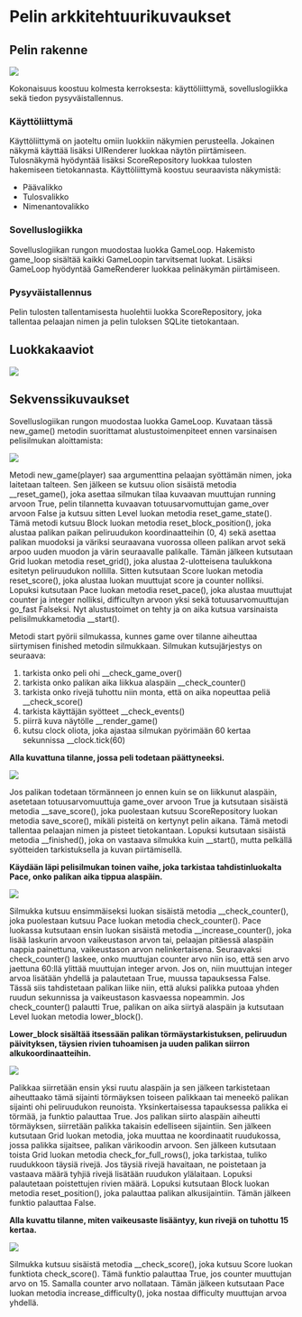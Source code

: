 # Pelin arkkitehtuurikuvaukset

## Pelin rakenne


<img src="https://github.com/ajperttula/ot-harjoitustyo/blob/master/dokumentaatio/kuvat/pakkauskaavio.png">

Kokonaisuus koostuu kolmesta kerroksesta: käyttöliittymä, sovelluslogiikka sekä tiedon pysyväistallennus.

### Käyttöliittymä
Käyttöliittymä on jaoteltu omiin luokkiin näkymien perusteella. Jokainen näkymä käyttää lisäksi UIRenderer luokkaa näytön piirtämiseen. Tulosnäkymä hyödyntää lisäksi ScoreRepository luokkaa tulosten hakemiseen tietokannasta. Käyttöliittymä koostuu seuraavista näkymistä:

- Päävalikko
- Tulosvalikko
- Nimenantovalikko

### Sovelluslogiikka
Sovelluslogiikan rungon muodostaa luokka GameLoop. Hakemisto game_loop sisältää kaikki GameLoopin tarvitsemat luokat. Lisäksi GameLoop hyödyntää GameRenderer luokkaa pelinäkymän piirtämiseen.

### Pysyväistallennus
Pelin tulosten tallentamisesta huolehtii luokka ScoreRepository, joka tallentaa pelaajan nimen ja pelin tuloksen SQLite tietokantaan.

## Luokkakaaviot

<img src="https://github.com/ajperttula/ot-harjoitustyo/blob/master/dokumentaatio/kuvat/Luokkakaavio.png">

## Sekvenssikuvaukset

Sovelluslogiikan rungon muodostaa luokka GameLoop. Kuvataan tässä new_game() metodin suorittamat alustustoimenpiteet ennen varsinaisen pelisilmukan aloittamista:

<img src="https://github.com/ajperttula/ot-harjoitustyo/blob/master/dokumentaatio/kuvat/sekvenssikaavio_gameloopin_kaynnistys.png">

Metodi new_game(player) saa argumenttina pelaajan syöttämän nimen, joka laitetaan talteen. Sen jälkeen se kutsuu olion sisäistä metodia __reset_game(), joka asettaa silmukan tilaa kuvaavan muuttujan running arvoon True, pelin tilannetta kuvaavan totuusarvomuttujan game_over arvoon False ja kutsuu sitten Level luokan metodia reset_game_state(). Tämä metodi kutsuu Block luokan metodia reset_block_position(), joka alustaa palikan paikan peliruudukon koordinaatteihin (0, 4) sekä asettaa palikan muodoksi ja väriksi seuraavana vuorossa olleen palikan arvot sekä arpoo uuden muodon ja värin seuraavalle palikalle. Tämän jälkeen kutsutaan Grid luokan metodia reset_grid(), joka alustaa 2-ulotteisena taulukkona esitetyn peliruudukon nollilla. Sitten kutsutaan Score luokan metodia reset_score(), joka alustaa luokan muuttujat score ja counter nolliksi. Lopuksi kutsutaan Pace luokan metodia reset_pace(), joka alustaa muuttujat counter ja integer nolliksi, difficultyn arvoon yksi sekä totuusarvomuuttujan go_fast Falseksi. Nyt alustustoimet on tehty ja on aika kutsua varsinaista pelisilmukkametodia __start().

Metodi start pyörii silmukassa, kunnes game over tilanne aiheuttaa siirtymisen finished metodin silmukkaan. Silmukan kutsujärjestys on seuraava:

1. tarkista onko peli ohi __check_game_over()
2. tarkista onko palikan aika liikkua alaspäin __check_counter()
3. tarkista onko rivejä tuhottu niin monta, että on aika nopeuttaa peliä __check_score()
4. tarkista käyttäjän syötteet __check_events()
5. piirrä kuva näytölle __render_game()
6. kutsu clock oliota, joka ajastaa silmukan pyörimään 60 kertaa sekunnissa __clock.tick(60)

__Alla kuvattuna tilanne, jossa peli todetaan päättyneeksi.__

<img src="https://github.com/ajperttula/ot-harjoitustyo/blob/master/dokumentaatio/kuvat/sekvenssikaavio_peli_ohi_tarkistus.png">

Jos palikan todetaan törmänneen jo ennen kuin se on liikkunut alaspäin, asetetaan totuusarvomuuttuja game_over arvoon True ja kutsutaan sisäistä metodia __save_score(), joka puolestaan kutsuu ScoreRepository luokan metodia save_score(), mikäli pisteitä on kertynyt pelin aikana. Tämä metodi tallentaa pelaajan nimen ja pisteet tietokantaan. Lopuksi kutsutaan sisäistä metodia __finished(), joka on vastaava silmukka kuin __start(), mutta pelkällä syötteiden tarkistuksella ja kuvan piirtämisellä.

__Käydään läpi pelisilmukan toinen vaihe, joka tarkistaa tahdistinluokalta Pace, onko palikan aika tippua alaspäin.__

<img src="https://github.com/ajperttula/ot-harjoitustyo/blob/master/dokumentaatio/kuvat/sekvenssikaavio_palikan_liikkeen_ajastus.png">

Silmukka kutsuu ensimmäiseksi luokan sisäistä metodia __check_counter(), joka puolestaan kutsuu Pace luokan metodia check_counter(). Pace luokassa kutsutaan ensin luokan sisäistä metodia __increase_counter(), joka lisää laskurin arvoon vaikeustason arvon tai, pelaajan pitäessä alaspäin nappia painettuna, vaikeustason arvon nelinkertaisena. Seuraavaksi check_counter() laskee, onko muuttujan counter arvo niin iso, että sen arvo jaettuna 60:llä ylittää muuttujan integer arvon. Jos on, niin muuttujan integer arvoa lisätään yhdellä ja palautetaan True, muussa tapauksessa False. Tässä siis tahdistetaan palikan liike niin, että aluksi palikka putoaa yhden ruudun sekunnissa ja vaikeustason kasvaessa nopeammin. Jos check_counter() palautti True, palikan on aika siirtyä alaspäin ja kutsutaan Level luokan metodia lower_block().

__Lower_block sisältää itsessään palikan törmäystarkistuksen, peliruudun päivityksen, täysien rivien tuhoamisen ja uuden palikan siirron alkukoordinaatteihin.__

<img src="https://github.com/ajperttula/ot-harjoitustyo/blob/master/dokumentaatio/kuvat/sekvenssikaavio_palikan_liike_alas.png">

Palikkaa siirretään ensin yksi ruutu alaspäin ja sen jälkeen tarkistetaan aiheuttaako tämä sijainti törmäyksen toiseen palikkaan tai meneekö palikan sijainti ohi peliruudukon reunoista. Yksinkertaisessa tapauksessa palikka ei törmää, ja funktio palauttaa True.
Jos palikan siirto alaspäin aiheutti törmäyksen, siirretään palikka takaisin edelliseen sijaintiin. Sen jälkeen kutsutaan Grid luokan metodia, joka muuttaa ne koordinaatit ruudukossa, jossa palikka sijaitsee, palikan värikoodin arvoon. Sen jälkeen kutsutaan toista Grid luokan metodia check_for_full_rows(), joka tarkistaa, tuliko ruudukkoon täysiä rivejä. Jos täysiä rivejä havaitaan, ne poistetaan ja vastaava määrä tyhjiä rivejä lisätään ruudukon ylälaitaan. Lopuksi palautetaan poistettujen rivien määrä.
Lopuksi kutsutaan Block luokan metodia reset_position(), joka palauttaa palikan alkusijaintiin. Tämän jälkeen funktio palauttaa False.

__Alla kuvattu tilanne, miten vaikeusaste lisääntyy, kun rivejä on tuhottu 15 kertaa.__

<img src="https://github.com/ajperttula/ot-harjoitustyo/blob/master/dokumentaatio/kuvat/sekvenssikaavio_pisteiden_tarkistus.png">

Silmukka kutsuu sisäistä metodia __check_score(), joka kutsuu Score luokan funktiota check_score(). Tämä funktio palauttaa True, jos counter muuttujan arvo on 15. Samalla counter arvo nollataan. Tämän jälkeen kutsutaan Pace luokan metodia increase_difficulty(), joka nostaa difficulty muuttujan arvoa yhdellä.
